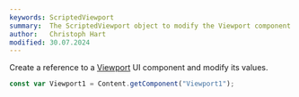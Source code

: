 ```yaml
---
keywords: ScriptedViewport
summary:  The ScriptedViewport object to modify the Viewport component.
author:   Christoph Hart
modified: 30.07.2024
---
```


Create a reference to a [Viewport](/ui-components/plugin-components/viewport) UI component and modify its values.

```javascript
const var Viewport1 = Content.getComponent("Viewport1");
```
